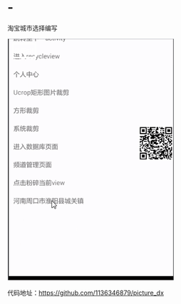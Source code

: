 # -
淘宝城市选择编写

![image](https://github.com/1136346879/flutter-/blob/master/gifStorage/%E5%9F%8E%E5%B8%82%E9%80%89%E6%8B%A9.gif)

代码地址：https://github.com/1136346879/picture_dx
